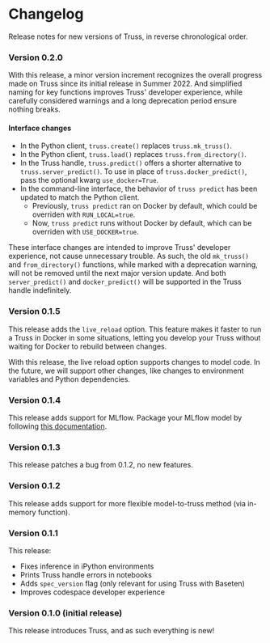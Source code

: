 # Changelog

Release notes for new versions of Truss, in reverse chronological order.

### Version 0.2.0

With this release, a minor version increment recognizes the overall progress made on Truss since its initial release in Summer 2022. And simplified naming for key functions improves Truss' developer experience, while carefully considered warnings and a long deprecation period ensure nothing breaks.

#### Interface changes

* In the Python client, `truss.create()` replaces `truss.mk_truss()`.
* In the Python client, `truss.load()` replaces `truss.from_directory()`.
* In the Truss handle, `truss.predict()` offers a shorter alternative to `truss.server_predict()`. To use in place of `truss.docker_predict()`, pass the optional kwarg `use_docker=True`.
* In the command-line interface, the behavior of `truss predict` has been updated to match the Python client.
  * Previously, `truss predict` ran on Docker by default, which could be overriden with `RUN_LOCAL=true`.
  * Now, `truss predict` runs without Docker by default, which can be overriden with `USE_DOCKER=true`.

These interface changes are intended to improve Truss' developer experience, not cause unnecessary trouble. As such, the old `mk_truss()` and `from_directory()` functions, while marked with a deprecation warning, will not be removed until the next major version update. And both `server_predict()` and `docker_predict()` will be supported in the Truss handle indefinitely.

### Version 0.1.5

This release adds the `live_reload` option. This feature makes it faster to run a Truss in Docker in some situations, letting you develop your Truss without waiting for Docker to rebuild between changes.

With this release, the live reload option supports changes to model code. In the future, we will support other changes, like changes to environment variables and Python dependencies.

### Version 0.1.4

This release adds support for MLflow. Package your MLflow model by following [this documentation](create/mlflow.md).

### Version 0.1.3

This release patches a bug from 0.1.2, no new features.

### Version 0.1.2

This release adds support for more flexible model-to-truss method (via in-memory function).

### Version 0.1.1

This release:

* Fixes inference in iPython environments
* Prints Truss handle errors in notebooks
* Adds `spec_version` flag (only relevant for using Truss with Baseten)
* Improves codespace developer experience

### Version 0.1.0 (initial release)

This release introduces Truss, and as such everything is new!

